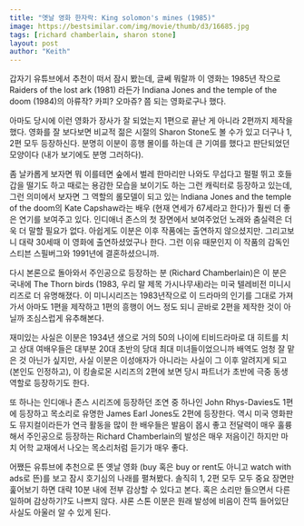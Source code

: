 ```yaml
---
title: "옛날 영화 한자락: King solomon's mines (1985)"
image: https://bestsimilar.com/img/movie/thumb/d3/16685.jpg
tags: [richard chamberlain, sharon stone]
layout: post
author: "Keith"
---
```


갑자기 유튜브에서 추천이 떠서 잠시 봤는데, 글쎄 뭐랄까 이 영화는 1985년 작으로 Raiders of the lost ark (1981) 라든가 Indiana Jones and the temple of the doom (1984)의 아류작? 카피? 오마쥬? 쯤 되는 영화로구나 했다.

아마도 당시에 이런 영화가 장사가 잘 되었는지 1편으로 끝난 게 아니라 2편까지 제작을 했다. 영화를 잘 보다보면 비교적 젊은 시절의 Sharon Stone도 볼 수가 있고 더구나 1, 2편 모두 등장하신다. 분명히 이분이 흥행 몰이를 하는데 큰 기여를 했다고 판단되었던 모양이다 (내가 보기에도 분명 그러하다). 

좀 날카롭게 보자면 뭐 이를테면 숲에서 벌레 한마리만 나와도 무섭다고 펄펄 뛰고 호들갑을 떨기도 하고 때로는 용감한 모습을 보이기도 하는 그런 캐릭터로 등장하고 있는데, 그런 의미에서 보자면 그 역할의 롤모델이 되고 있는 Indiana Jones and the temple of the doom의 Kate Capshaw라는 배우 (현재 연세가 67세라고 한다)가 훨씬 더 좋은 연기를 보여주고 있다. 인디애너 존스의 첫 장면에서 보여주었던 노래와 춤실력은 더욱 더 말할 필요가 없다. 아쉽게도 이분은 이후 작품에는 출연하지 않으셨지만. 그리고보니 대략 30세때 이 영화에 출연하셨었구나 한다. 그런 이유 때문인지 이 작품의 감독인 스티븐 스필버그와 1991년에 결혼하셨으니까.

다시 본론으로 돌아와서 주인공으로 등장하는 분 (Richard Chamberlain)은 이 분은 국내에 The Thorn birds (1983, 우리 말 제목 가시나무새)라는 미국 텔레비전 미니시리즈로 더 유명해졌다. 이 미니시리즈는 1983년작으로 이 드라마의 인기를 그대로 가져가서 아마도 1편을 제작하고 1편의 흥행이 어느 정도 되니 곧바로 2편을 제작한 것이 아닐까 조심스럽게 유추해본다.

재미있는 사실은 이분은 1934년 생으로 거의 50의 나이에 티비드라마로 대 히트를 치고 상대 여배우들은 대부분 20대 초반의 당대 최대 미녀들이었으니까 배역도 엄청 잘 맡은 것 아닌가 싶지만, 사실 이분은 이성애자가 아니라는 사실이 그 이후 알려지게 되고 (본인도 인정하고), 이 킹솔로몬 시리즈의 2편에 보면 당시 파트너가 초반에 극중 동생 역할로 등장하기도 한다.

또 하나는 인디애나 존스 시리즈에 등장하던 조연 중 하나인 John Rhys-Davies도 1편에 등장하고 목소리로 유명한 James Earl Jones도 2편에 등장한다. 역시 미국 영화판도 뮤지컬이라든가 연극 활동을 많이 한 배우들은 발음이 몹시 좋고 전달력이 매우 훌륭해서 주인공으로 등장하는 Richard Chamberlain의 발성은 매우 저음이긴 하지만 마치 어학 교재에서 나오는 목소리처럼 듣기가 매우 좋다.

어쨌든 유튜브에 추천으로 뜬 옛날 영화 (buy 혹은 buy or rent도 아니고 watch with ads로 뜬)를 보고 잠시 호기심의 나래를 펼쳐봤다. 솔직히 1, 2편 모두 모두 중요 장면만 훑어보기 하면 대략 10분 내에 전부 감상할 수 있다고 본다. 혹은 소리만 들으면서 다른 일하며 감상하기?도 나쁘지 않다. 샤론 스톤 이분은 원래 발성에 비음이 잔뜩 들어있단 사실도 아울러 알 수 있게 된다. 

